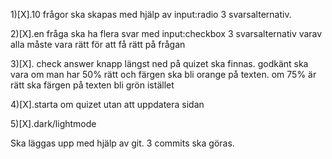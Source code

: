 1)[X].10 frågor ska skapas med hjälp av input:radio 3 svarsalternativ.

2)[X].en fråga ska ha flera svar med input:checkbox 3 svarsalternativ varav alla måste vara rätt för att få rätt på frågan

3)[X]. check answer knapp längst ned på quizet ska finnas. godkänt ska vara om man har 50% rätt och färgen ska bli orange på texten. om 75% är rätt ska färgen på texten bli grön istället

4)[X].starta om quizet utan att uppdatera sidan

5)[X].dark/lightmode


Ska läggas upp med hjälp av git. 3 commits ska göras.